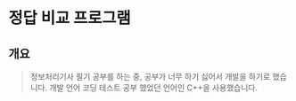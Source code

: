 # 정답 비교 프로그램

## 개요
> 정보처리기사 필기 공부를 하는 중, 공부가 너무 하기 싫어서 개발을 하기로 했습니다. 개발 언어 코딩 테스트 공부 했었던 언어인 C++을 사용했습니다.


##  